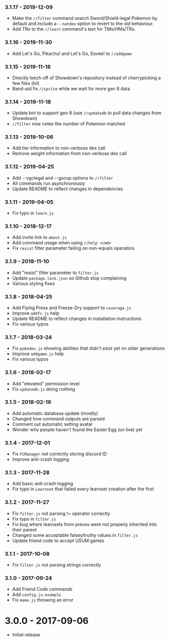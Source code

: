 ### 3.1.17 - 2019-12-09
 * Make the `//filter` command search Sword/Shield-legal Pokemon by default and include a `--natdex` option to revert to the old behaviour.
 * Add TRs to the `//learn` command's text for TMs/HMs/TRs.

### 3.1.16 - 2019-11-30
 * Add Let's Go, Pikachu! and Let's Go, Eevee! to `//addgame`

### 3.1.15 - 2019-11-18
 * Directly leech off of Showdown's repository instead of cherrypicking a few files (lol)
 * Band-aid fix `//sprite` while we wait for more gen 8 data

### 3.1.14 - 2019-11-18
 * Update bot to support gen 8 (use `//updatedb` to pull data changes from Showdown)
 * `//filter` now notes the number of Pokemon matched

### 3.1.13 - 2019-10-06
 * Add tier information to non-verbose dex call
 * Remove weight information from non-verbose dex call

### 3.1.12 - 2019-04-25
 * Add --vgclegal and --gscup options to `//filter`
 * All commands run asynchronously
 * Update README to reflect changes in dependencies

### 3.1.11 - 2019-04-05
 * Fix typo in `learn.js`

### 3.1.10 - 2018-12-17
 * Add invite link to `about.js`
 * Add command usage when using `//help <cmd>`
 * Fix `resist` filter parameter failing on non-equals operators

### 3.1.9 - 2018-11-10
 * Add "resist" filter parameter to `filter.js`
 * Update `package.lock.json` so Github stop complaining
 * Various styling fixes

### 3.1.8 - 2018-04-25
 * Add Flying Press and Freeze-Dry support to `coverage.js`
 * Improve `addfc.js` help
 * Update README to reflect changes in installation instructions
 * Fix various typos

### 3.1.7 - 2018-03-24
 * Fix `pokedex.js` showing abilities that didn't exist yet on older generations
 * Improve `addgame.js` help
 * Fix various typos

### 3.1.6 - 2018-02-17
 * Add "elevated" permission level
 * Fix `updatedb.js` doing nothing

### 3.1.5 - 2018-02-16
 * Add automatic database update (mostly)
 * Changed how command outputs are parsed
 * Comment out automatic setting avatar
 * Wonder why people haven't found the Easter Egg (on live) yet
  
### 3.1.4 - 2017-12-01
 * Fix `FCManager` not correctly storing discord ID
 * Improve anti-crash logging

### 3.1.3 - 2017-11-28
 * Add basic anti-crash logging
 * Fix typo in `Learnset` that failed every learnset creation after the first

### 3.1.2 - 2017-11-27
 * Fix `filter.js` not parsing != operator correctly
 * Fix typo in `filter.js`
 * Fix bug where learnsets from prevos were not properly inherited into their parent
 * Changed some acceptable falsey/truthy values in `filter.js` 
 * Update friend code to accept USUM games

### 3.1.1 - 2017-10-08
 * Fix `filter.js` not parsing strings correctly

### 3.1.0 - 2017-09-24
 * Add Friend Code commands
 * Add `config.js.example`
 * Fix `meme.js` throwing an error

# 3.0.0 - 2017-09-06
 * Initial release
 

